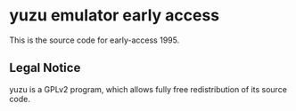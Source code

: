 yuzu emulator early access
=============

This is the source code for early-access 1995.

## Legal Notice

yuzu is a GPLv2 program, which allows fully free redistribution of its source code.